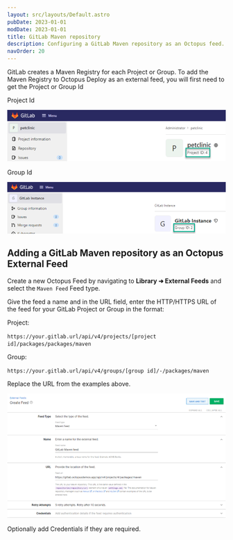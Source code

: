 ```yaml
---
layout: src/layouts/Default.astro
pubDate: 2023-01-01
modDate: 2023-01-01
title: GitLab Maven repository
description: Configuring a GitLab Maven repository as an Octopus feed.
navOrder: 20
---
```

GitLab creates a Maven Registry for each Project or Group.  To add the Maven Registry to Octopus Deploy as an external feed, you will first need to get the Project or Group Id

Project Id

![GitLab Project Id](/docs/packaging-applications/package-repositories/guides/images/gitlab-project-id.png)

Group Id

![GitLab Group Id](/docs/packaging-applications/package-repositories/guides/images/gitlab-group-id.png)

## Adding a GitLab Maven repository as an Octopus External Feed
Create a new Octopus Feed by navigating to **Library ➜ External Feeds** and select the `Maven Feed` Feed type. 

Give the feed a name and in the URL field, enter the HTTP/HTTPS URL of the feed for your GitLab Project or Group in the format:

Project:

`https://your.gitlab.url/api/v4/projects/[project id]/packages/packages/maven`

Group:

`https://your.gitlab.url/api/v4/groups/[group id]/-/packages/maven`

Replace the URL from the examples above.

![GitLab NuGet Feed](/docs/packaging-applications/package-repositories/guides/maven-repositories/images/gitlab-maven-feed.png)

Optionally add Credentials if they are required.